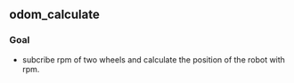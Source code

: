 <h2>odom_calculate</h2>

<h3>Goal</h3>

<ul><li>subcribe rpm of two wheels and calculate the position of the robot with rpm.</li></ul>
